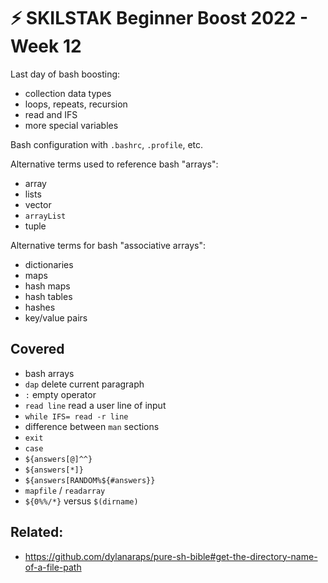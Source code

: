# ⚡ SKILSTAK Beginner Boost 2022 - Week 12

Last day of bash boosting:

* collection data types
* loops, repeats, recursion
* read and IFS
* more special variables

Bash configuration with `.bashrc`, `.profile`, etc.

Alternative terms used to reference bash "arrays":

* array
* lists
* vector
* `arrayList`
* tuple

Alternative terms for bash "associative arrays":

* dictionaries
* maps
* hash maps
* hash tables
* hashes
* key/value pairs

## Covered

* bash arrays
* `dap` delete current paragraph
* `:` empty operator
* `read line` read a user line of input
* `while IFS= read -r line`
* difference between `man` sections
* `exit`
* `case`
* `${answers[@]^^}`
* `${answers[*]}`
* `${answers[RANDOM%${#answers}}`
* `mapfile` / `readarray`
* `${0%%/*}` versus `$(dirname)`

## Related:

* https://github.com/dylanaraps/pure-sh-bible#get-the-directory-name-of-a-file-path 
